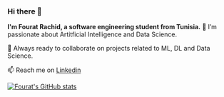 ### Hi there 👋
**I'm Fourat Rachid, a software engineering student from Tunisia.** 
🌱 I’m passionate about Artitficial Intelligence and Data Science. 

👯 Always ready to collaborate on projects related to ML, DL and Data Science. 

📫 Reach me on [Linkedin](https://www.linkedin.com/in/fourat-rachid-21b244204/)


[![Fourat's GitHub stats](https://github-readme-stats.vercel.app/api?username=fouratrachid)](https://github.com/anuraghazra/github-readme-stats)

<!--
**fouratrachid/fouratrachid** is a ✨ _special_ ✨ repository because its `README.md` (this file) appears on your GitHub profile.

Here are some ideas to get you started:

- 🔭 I’m currently working on ...
- 🌱 I’m currently learning ...
-  I’m looking to collaborate on ...
- 🤔 I’m looking for help with ...
- 💬 Ask me about ...
- 📫 How to reach me: ...
- 😄 Pronouns: ...
- ⚡ Fun fact: ...
-->

